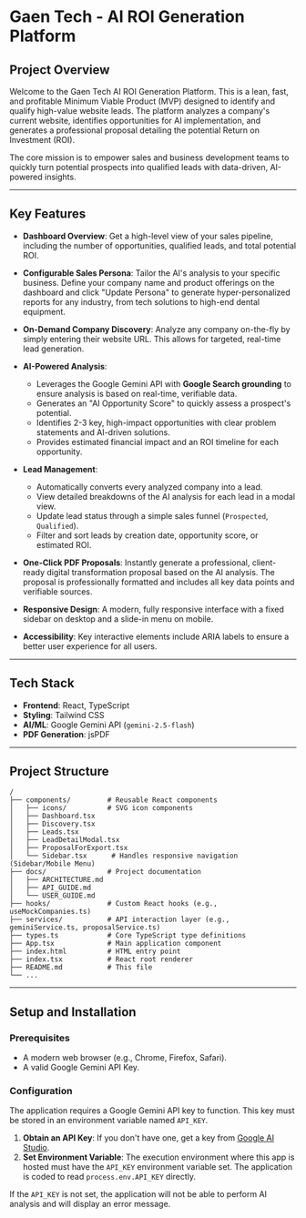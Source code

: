
# Gaen Tech - AI ROI Generation Platform

## Project Overview

Welcome to the Gaen Tech AI ROI Generation Platform. This is a lean, fast, and profitable Minimum Viable Product (MVP) designed to identify and qualify high-value website leads. The platform analyzes a company's current website, identifies opportunities for AI implementation, and generates a professional proposal detailing the potential Return on Investment (ROI).

The core mission is to empower sales and business development teams to quickly turn potential prospects into qualified leads with data-driven, AI-powered insights.

---

## Key Features

- **Dashboard Overview**: Get a high-level view of your sales pipeline, including the number of opportunities, qualified leads, and total potential ROI.

- **Configurable Sales Persona**: Tailor the AI's analysis to your specific business. Define your company name and product offerings on the dashboard and click "Update Persona" to generate hyper-personalized reports for any industry, from tech solutions to high-end dental equipment.

- **On-Demand Company Discovery**: Analyze any company on-the-fly by simply entering their website URL. This allows for targeted, real-time lead generation.

- **AI-Powered Analysis**:
    - Leverages the Google Gemini API with **Google Search grounding** to ensure analysis is based on real-time, verifiable data.
    - Generates an "AI Opportunity Score" to quickly assess a prospect's potential.
    - Identifies 2-3 key, high-impact opportunities with clear problem statements and AI-driven solutions.
    - Provides estimated financial impact and an ROI timeline for each opportunity.

- **Lead Management**:
    - Automatically converts every analyzed company into a lead.
    - View detailed breakdowns of the AI analysis for each lead in a modal view.
    - Update lead status through a simple sales funnel (`Prospected`, `Qualified`).
    - Filter and sort leads by creation date, opportunity score, or estimated ROI.

- **One-Click PDF Proposals**: Instantly generate a professional, client-ready digital transformation proposal based on the AI analysis. The proposal is professionally formatted and includes all key data points and verifiable sources.

- **Responsive Design**: A modern, fully responsive interface with a fixed sidebar on desktop and a slide-in menu on mobile.

- **Accessibility**: Key interactive elements include ARIA labels to ensure a better user experience for all users.

---

## Tech Stack

- **Frontend**: React, TypeScript
- **Styling**: Tailwind CSS
- **AI/ML**: Google Gemini API (`gemini-2.5-flash`)
- **PDF Generation**: jsPDF

---

## Project Structure

```
/
├── components/         # Reusable React components
│   ├── icons/          # SVG icon components
│   ├── Dashboard.tsx
│   ├── Discovery.tsx
│   ├── Leads.tsx
│   ├── LeadDetailModal.tsx
│   ├── ProposalForExport.tsx
│   └── Sidebar.tsx      # Handles responsive navigation (Sidebar/Mobile Menu)
├── docs/               # Project documentation
│   ├── ARCHITECTURE.md
│   ├── API_GUIDE.md
│   └── USER_GUIDE.md
├── hooks/              # Custom React hooks (e.g., useMockCompanies.ts)
├── services/           # API interaction layer (e.g., geminiService.ts, proposalService.ts)
├── types.ts            # Core TypeScript type definitions
├── App.tsx             # Main application component
├── index.html          # HTML entry point
├── index.tsx           # React root renderer
├── README.md           # This file
└── ...
```

---

## Setup and Installation

### Prerequisites

- A modern web browser (e.g., Chrome, Firefox, Safari).
- A valid Google Gemini API Key.

### Configuration

The application requires a Google Gemini API key to function. This key must be stored in an environment variable named `API_KEY`.

1.  **Obtain an API Key**: If you don't have one, get a key from [Google AI Studio](https://aistudio.google.com/app/apikey).
2.  **Set Environment Variable**: The execution environment where this app is hosted must have the `API_KEY` environment variable set. The application is coded to read `process.env.API_KEY` directly.

If the `API_KEY` is not set, the application will not be able to perform AI analysis and will display an error message.